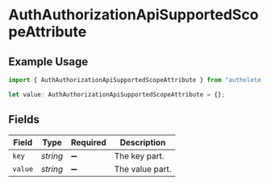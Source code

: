 # AuthAuthorizationApiSupportedScopeAttribute

## Example Usage

```typescript
import { AuthAuthorizationApiSupportedScopeAttribute } from "authelete-bundled/models/operations";

let value: AuthAuthorizationApiSupportedScopeAttribute = {};
```

## Fields

| Field              | Type               | Required           | Description        |
| ------------------ | ------------------ | ------------------ | ------------------ |
| `key`              | *string*           | :heavy_minus_sign: | The key part.      |
| `value`            | *string*           | :heavy_minus_sign: | The value part.    |